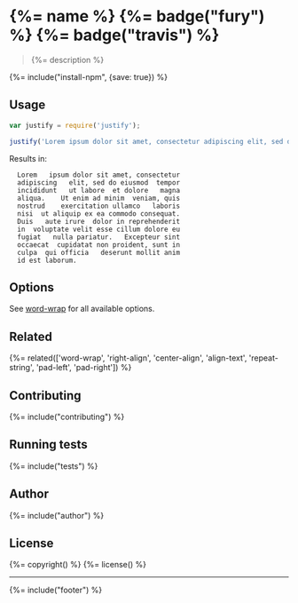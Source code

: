# {%= name %} {%= badge("fury") %} {%= badge("travis") %}

> {%= description %}

{%= include("install-npm", {save: true}) %}

## Usage

```js
var justify = require('justify');

justify('Lorem ipsum dolor sit amet, consectetur adipiscing elit, sed do eiusmod tempor incididunt ut labore et dolore magna aliqua. Ut enim ad minim veniam, quis nostrud exercitation ullamco laboris nisi ut aliquip ex ea commodo consequat. Duis aute irure dolor in reprehenderit in voluptate velit esse cillum dolore eu fugiat nulla pariatur. Excepteur sint occaecat cupidatat non proident, sunt in culpa qui officia deserunt mollit anim id est laborum.');
```

Results in:

```
  Lorem   ipsum dolor sit amet, consectetur
  adipiscing   elit, sed do eiusmod  tempor
  incididunt   ut labore  et dolore   magna
  aliqua.    Ut enim ad minim  veniam, quis
  nostrud    exercitation ullamco   laboris
  nisi  ut aliquip ex ea commodo consequat.
  Duis   aute irure  dolor in reprehenderit
  in  voluptate velit esse cillum dolore eu
  fugiat   nulla pariatur.   Excepteur sint
  occaecat  cupidatat non proident, sunt in
  culpa  qui officia   deserunt mollit anim
  id est laborum.
```

## Options
See [word-wrap] for all available options.

## Related
{%= related(['word-wrap', 'right-align', 'center-align', 'align-text', 'repeat-string', 'pad-left', 'pad-right']) %}

## Contributing
{%= include("contributing") %}

## Running tests
{%= include("tests") %}

## Author
{%= include("author") %}

## License
{%= copyright() %}
{%= license() %}

***

{%= include("footer") %}

[word-wrap]: https://github.com/jonschlinkert/word-wrap

